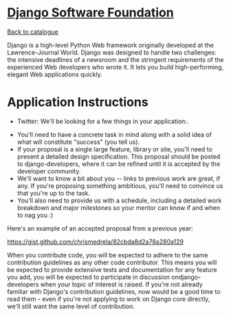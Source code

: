 
# [Django Software Foundation](https://www.djangoproject.com)

[Back to catalogue](../README.md#django-software-foundation)

Django is a high-level Python Web framework originally developed at the Lawrence-Journal World. Django was designed to handle two challenges: the intensive deadlines of a newsroom and the stringent requirements of the experienced Web developers who wrote it. It lets you build high-performing, elegant Web applications quickly.

# Application Instructions

* Twitter: We'll be looking for a few things in your application:.

- You'll need to have a concrete task in mind along with a solid idea of what will constitute "success" (you tell us).
- If your proposal is a single large feature, library or site, you'll need to present a detailed design specification. This proposal should be posted to ​django-developers, where it can be refined until it is accepted by the developer community.
- We'll want to know a bit about you -- links to previous work are great, if any. If you're proposing something ambitious, you'll need to convince us that you're up to the task.
- You'll also need to provide us with a schedule, including a detailed work breakdown and major milestones so your mentor can know if and when to nag you :)

Here's an example of an accepted proposal from a previous year:

​https://gist.github.com/chrismedrela/82cbda8d2a78a280a129 

When you contribute code, you will be expected to adhere to the same contribution guidelines as any other code contributor. This means you will be expected to provide extensive tests and documentation for any feature you add, you will be expected to participate in discussion on ​django-developers when your topic of interest is raised. If you're not already familiar with ​Django's contribution guidelines, now would be a good time to read them - even if you're not applying to work on Django core directly, we'll still want the same level of contribution.